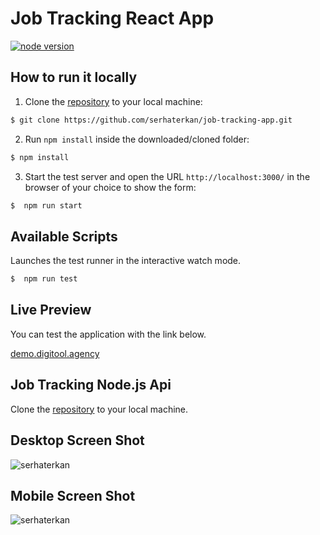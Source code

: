 # Job Tracking React App

[![node version](https://img.shields.io/badge/node-16.17.1-green)](https://nodejs.org/en/download/package-manager/#debian-and-ubuntu-based-linux-distributions-enterprise-linux-fedora-and-snap-packages)

## How to run it locally

1.  Clone the [repository](https://github.com/serhaterkan/job-tracking-app.git) to your local machine:

```bash
$ git clone https://github.com/serhaterkan/job-tracking-app.git
```

2. Run `npm install` inside the downloaded/cloned folder:

```bash
$ npm install
```

3. Start the test server and open the URL `http://localhost:3000/` in the browser of your choice to show the form:

```bash
$  npm run start
```

## Available Scripts

Launches the test runner in the interactive watch mode.

```bash
$  npm run test
```

## Live Preview

You can test the application with the link below.

[demo.digitool.agency](https://demo.digitool.agency/{:target="_blank"})

## Job Tracking Node.js Api

Clone the [repository](https://github.com/serhaterkan/job-tracking-api) to your local machine.

## Desktop Screen Shot

![serhaterkan](https://demo.digitool.agency/job-tracking.png)

## Mobile Screen Shot

![serhaterkan](https://demo.digitool.agency/job-tracking-mobile.png)
